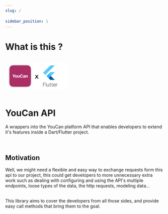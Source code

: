 ```yaml
---
slug: /

sidebar_position: 1
---
```


# What is this ?

<br />

<img src="img/banner-logo.png" width='200px' />

<br />
<br />

# YouCan API

A wrappers into the YouCan platform API that enables developers to extend it's features inside a Dart/Flutter project.

<br />

## Motivation

Well, we might need a flexible and easy way to exchange requests form this api to our project, this could get developers to more unnecessary extra work such as dealing with configuring and using the API's multiple endpoints, loose types of the data, the http requests, modeling data...
<br />
<br />

This library aims to cover the developers from all those sides, and provide easy call methods that bring them to the goal.
